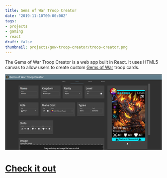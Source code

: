 ```yaml
---
title: Gems of War Troop Creator
date: "2019-11-10T00:00:00Z"
tags:
- projects
- gaming
- react
draft: false
thumbnail: projects/gow-troop-creator/troop-creator.png
---
```


The Gems of War Troop Creator is a web app built in React. It uses HTML5 canvas to allow users to create custom [Gems of War](https://gemsofwar.com/) troop cards.

![Website preview.](troop-creator.png)

# [Check it out](https://elitemastereric.github.io/gow-troop-creator/)
